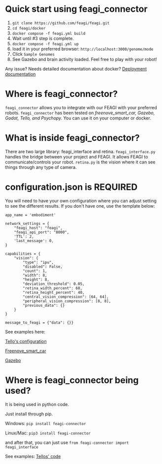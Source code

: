 # Quick start using feagi_connector
1) `git clone https://github.com/feagi/feagi.git`
2) `cd feagi/docker`
3) `docker compose -f feagi.yml build`
4) Wait until #3 step is complete.
5) `docker compose -f feagi.yml up`
6) load it in your preferred browser: `http://localhost:3000/genome/mode`
7) Click `Sample Genomes`
8) See Gazebo and brain activity loaded. Feel free to play with your robot!

Any issue? Needs detailed documentation about docker? [Deployment documentation](https://github.com/feagi/feagi/wiki/Deployment)


# Where is feagi_connector? 
`feagi_connector` allows you to integrate with our FEAGI with your preferred robots. 
`feagi_connector` has been tested on <i>freenove_smart_car, Gazebo, Godot, Tello, and Psychopy.</i> 
You can use it on your computer or docker.

# What is inside feagi_connector?
There are two large library: feagi_interface and retina. `feagi_interface.py` handles the bridge between your project and FEAGI. It allows FEAGI to communicate/controls your robot.
`retina.py` is the vision where it can see things through any type of camera. 

# configuration.json is REQUIRED
You will need to have your own configuration where you can adjust setting to see the different results. If you don't have one, use the template below:
```
app_name = 'embodiment'

network_settings = {
    "feagi_host": "feagi",
    "feagi_api_port": "8000",
    'TTL': 2,
    'last_message': 0,
}

capabilities = {
    "vision": {
        "type": "ipu",
        "disabled": False,
        "count": 1,
        "width": 8,
        "height": 8,
        "deviation_threshold": 0.05,
        "retina_width_percent": 60,
        "retina_height_percent": 40,
        "central_vision_compression": [64, 64],
        "peripheral_vision_compression": [8, 8],
        "previous_data": {}
    }
}

message_to_feagi = {"data": {}}
```


See examples here:

[Tello's configuration](https://github.com/feagi/feagi/tree/feature-refactor-vision/third_party/physical_robots/tello)

[Freenove_smart_car](https://github.com/feagi/feagi/tree/feature-refactor-vision/third_party/physical_robots/freenove/smart_car)

[Gazebo](https://github.com/feagi/feagi/tree/feature-refactor-vision/third_party/gazebo/simulation/src)

# Where is feagi_connector being used?
It is being used in python code.

Just install through pip.

Windows:
`pip install feagi-connector`  

Linux/Mac:
`pip3 install feagi-connector`

and after that, you can just use `from feagi-connector import feagi_interface`

See examples:
[Tellos' code](https://github.com/feagi/feagi/blob/feature-refactor-vision/third_party/physical_robots/tello/tello.py#L6)